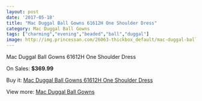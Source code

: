 ```yaml
---
layout: post
date: '2017-05-18'
title: "Mac Duggal Ball Gowns 61612H One Shoulder Dress"
category: Mac Duggal Ball Gowns
tags: ["charming","evening","beaded","ball","duggal"]
image: http://img.princessan.com/26063-thickbox_default/mac-duggal-ball-gowns-61612h-one-shoulder-dress.jpg
---
```

Mac Duggal Ball Gowns 61612H One Shoulder Dress

On Sales: **$369.99**
<a href="https://www.princessan.com/en/11986-mac-duggal-ball-gowns-61612h-one-shoulder-dress.html"><amp-img layout="responsive" width="600" height="600" src="//img.princessan.com/26063-thickbox_default/mac-duggal-ball-gowns-61612h-one-shoulder-dress.jpg" alt="Mac Duggal Ball Gowns 61612H One Shoulder Dress 0" /></a>
<a href="https://www.princessan.com/en/11986-mac-duggal-ball-gowns-61612h-one-shoulder-dress.html"><amp-img layout="responsive" width="600" height="600" src="//img.princessan.com/26065-thickbox_default/mac-duggal-ball-gowns-61612h-one-shoulder-dress.jpg" alt="Mac Duggal Ball Gowns 61612H One Shoulder Dress 1" /></a>
<a href="https://www.princessan.com/en/11986-mac-duggal-ball-gowns-61612h-one-shoulder-dress.html"><amp-img layout="responsive" width="600" height="600" src="//img.princessan.com/26064-thickbox_default/mac-duggal-ball-gowns-61612h-one-shoulder-dress.jpg" alt="Mac Duggal Ball Gowns 61612H One Shoulder Dress 2" /></a>

Buy it: [Mac Duggal Ball Gowns 61612H One Shoulder Dress](https://www.princessan.com/en/11986-mac-duggal-ball-gowns-61612h-one-shoulder-dress.html "Mac Duggal Ball Gowns 61612H One Shoulder Dress")

View more: [Mac Duggal Ball Gowns](https://www.princessan.com/en/84- "Mac Duggal Ball Gowns")